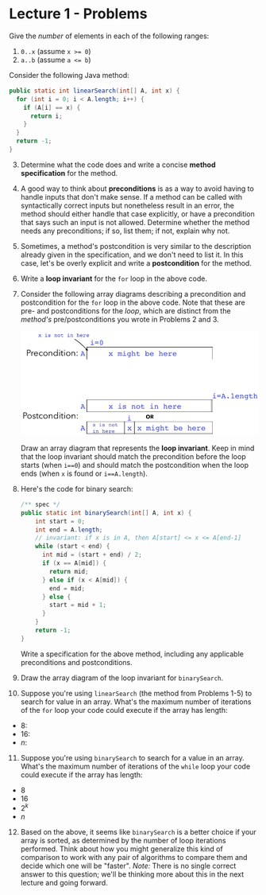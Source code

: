 # Lecture 1 - Problems

Give the *number* of elements in each of the following ranges:

1. `0..x` (assume `x >= 0`)
2. `a..b` (assume `a <= b`)

Consider the following Java method:

```java
public static int linearSearch(int[] A, int x) {
  for (int i = 0; i < A.length; i++) {
    if (A[i] == x) {
      return i;
    }
  }
  return -1;
}
```

3. Determine what the code does and write a concise **method specification** for the method.

4. A good way to think about **preconditions** is as a way to avoid having to handle inputs that don't make sense. If a method can be called with syntactically correct inputs but nonetheless result in an error, the method should either handle that case explicitly, or have a precondition that says such an input is not allowed. Determine whether the method needs any preconditions; if so, list them; if not, explain why not.

5. Sometimes, a method's postcondition is very similar to the description already given in the specification, and we don't need to list it. In this case, let's be overly explicit and write a **postcondition** for the method.

6. Write a **loop invariant** for the `for` loop in the above code.

7. Consider the following array diagrams describing a precondition and postcondition for the `for` loop in the above code. Note that these are pre- and postconditions for the *loop*, which are distinct from the *method's* pre/postconditions you wrote in Problems 2 and 3.

   ![](P017.png)

   Draw an array diagram that represents the **loop invariant**.  Keep in mind that the loop invariant should match the precondition before the loop starts (when `i==0`) and should match the postcondition when the loop ends (when `x` is found or `i==A.length`).

8. Here's the code for binary search:

   ```java
   /** spec */
   public static int binarySearch(int[] A, int x) {
       int start = 0;
       int end = A.length;
       // invariant: if x is in A, then A[start] <= x <= A[end-1]
       while (start < end) {
         int mid = (start + end) / 2;
         if (x == A[mid]) {
           return mid;
         } else if (x < A[mid]) {
           end = mid;
         } else {
           start = mid + 1;
         }
       }
       return -1;
   }
   ```

   Write a specification for the above method, including any applicable preconditions and postconditions.

9. Draw the array diagram of the loop invariant for `binarySearch`.

10. Suppose you're using `linearSearch` (the method from Problems 1-5) to search for value in an array. What's the maximum number of iterations of the `for` loop your code could execute if the array has length:

   * 8:
   * 16:
   * $n$:

11. Suppose you're using `binarySearch` to search for a value in an array. What's the maximum number of iterations of the `while` loop your code could execute if the array has length:

   * 8
   * 16
   * $2^k$
   * $n$

12. Based on the above, it seems like `binarySearch` is a better choice if your array is sorted, as determined by the number of loop iterations performed. Think about how you might generalize this kind of comparison to work with any pair of algorithms to compare them and decide which one will be "faster". *Note:* There is no single correct answer to this question; we'll be thinking more about this in the next lecture and going forward.



